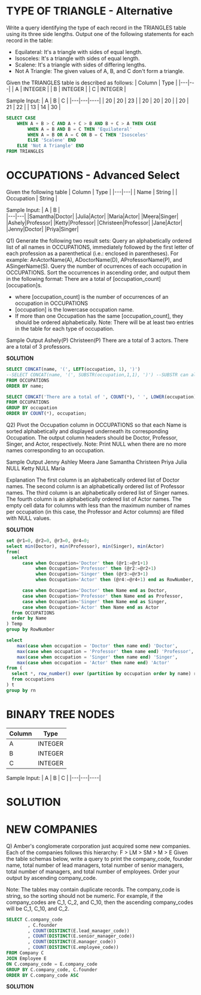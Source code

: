 # TYPE OF TRIANGLE - Alternative
Write a query identifying the type of each record in the TRIANGLES table using its three side lengths. 
Output one of the following statements for each record in the table:
 - Equilateral: It's a triangle with  sides of equal length.
 - Isosceles: It's a triangle with  sides of equal length.
 - Scalene: It's a triangle with  sides of differing lengths.
 - Not A Triangle: The given values of A, B, and C don't form a triangle.

Given the TRIANGLES table is described as follows:
|  Column | Type |
|---|---|
| A | INTEGER |
| B | INTEGER |
| C | INTEGER |

Sample Input:
|  A | B | C | 
|---|---|----|
| 20 | 20 | 23 |
| 20 | 20 | 20 |
| 20 | 21 | 22 |
| 13 | 14 | 30 |

```sql
SELECT CASE
    WHEN A + B > C AND A + C > B AND B + C > A THEN CASE
        WHEN A = B AND B = C THEN 'Equilateral'
        WHEN A = B OR A = C OR B = C THEN 'Isosceles'
        ELSE 'Scalene' END
    ELSE 'Not A Triangle' END
FROM TRIANGLES
```
   
     
# OCCUPATIONS - Advanced Select
Given the following table
|  Column | Type |
|---|---|
| Name | String |
| Occupation | String |

Sample Input:
|  A | B |  
|---|---|
|Samantha|Doctor|
|Julia|Actor|
|Maria|Actor|
|Meera|Singer|
|Ashely|Professor|
|Ketty|Professor|
|Christeen|Professor|
|Jane|Actor|
|Jenny|Doctor|
|Priya|Singer|

Q1) Generate the following two result sets:
Query an alphabetically ordered list of all names in OCCUPATIONS, immediately followed by the first letter of each profession as a parenthetical (i.e.: enclosed in parentheses). For example: AnActorName(A), ADoctorName(D), AProfessorName(P), and ASingerName(S).
Query the number of ocurrences of each occupation in OCCUPATIONS. Sort the occurrences in ascending order, and output them in the following format:
There are a total of [occupation_count] [occupation]s.
 - where [occupation_count] is the number of occurrences of an occupation in OCCUPATIONS 
 - [occupation] is the lowercase occupation name. 
 - If more than one Occupation has the same [occupation_count], they should be ordered alphabetically.
Note: There will be at least two entries in the table for each type of occupation.

Sample Output
Ashely(P)
Christeen(P)
There are a total of 3 actors.
There are a total of 3 professors.

**SOLUTION**
```sql
SELECT CONCAT(name, '(', LEFT(occupation, 1), ')')
--SELECT CONCAT(name, '(', SUBSTR(occupation,1,1), ')') --SUBSTR can also work
FROM OCCUPATIONS
ORDER BY name;

SELECT CONCAT('There are a total of ', COUNT(*), ' ', LOWER(occupation), 's.')
FROM OCCUPATIONS
GROUP BY occupation
ORDER BY COUNT(*), occupation;
```
   
Q2) Pivot the Occupation column in OCCUPATIONS so that each Name is sorted alphabetically and displayed underneath its corresponding Occupation. 
The output column headers should be Doctor, Professor, Singer, and Actor, respectively.
Note: Print NULL when there are no more names corresponding to an occupation.

Sample Output
Jenny    Ashley     Meera  Jane
Samantha Christeen  Priya  Julia
NULL     Ketty      NULL   Maria

Explanation
The first column is an alphabetically ordered list of Doctor names.
The second column is an alphabetically ordered list of Professor names.
The third column is an alphabetically ordered list of Singer names.
The fourth column is an alphabetically ordered list of Actor names.
The empty cell data for columns with less than the maximum number of names per occupation (in this case, the Professor and Actor columns) are filled with NULL values.

**SOLUTION**
```sql
set @r1=0, @r2=0, @r3=0, @r4=0;
select min(Doctor), min(Professor), min(Singer), min(Actor)
from(
  select
      case when Occupation='Doctor' then (@r1:=@r1+1)
           when Occupation='Professor' then (@r2:=@r2+1)
           when Occupation='Singer' then (@r3:=@r3+1)
           when Occupation='Actor' then (@r4:=@r4+1) end as RowNumber,

      case when Occupation='Doctor' then Name end as Doctor,
      case when Occupation='Professor' then Name end as Professor,
      case when Occupation='Singer' then Name end as Singer,
      case when Occupation='Actor' then Name end as Actor
  from OCCUPATIONS
  order by Name
) Temp
group by RowNumber

select  
    max(case when occupation = 'Doctor' then name end) 'Doctor',
    max(case when occupation = 'Professor' then name end) 'Professor',
    max(case when occupation = 'Singer' then name end) 'Singer',
    max(case when occupation = 'Actor' then name end) 'Actor'
from (
  select *, row_number() over (partition by occupation order by name) rn
  from occupations
) t
group by rn
```

# BINARY TREE NODES
|  Column | Type |
|---|---|
| A | INTEGER |
| B | INTEGER |
| C | INTEGER |

Sample Input:
|  A | B | C | 
|---|---|----|

# SOLUTION

# NEW COMPANIES
Q) Amber's conglomerate corporation just acquired some new companies. Each of the companies follows this hierarchy: F > LM > SM > M > E
Given the table schemas below, write a query to print the company_code, founder name, total number of lead managers, total number of senior managers, total number of managers, and total number of employees. Order your output by ascending company_code.

Note:
The tables may contain duplicate records.
The company_code is string, so the sorting should not be numeric. For example, if the company_codes are C_1, C_2, and C_10, then the ascending company_codes will be C_1, C_10, and C_2.

```sql
SELECT C.company_code
        , C.founder
        , COUNT(DISTINCT(E.lead_manager_code))
        , COUNT(DISTINCT(E.senior_manager_code))
        , COUNT(DISTINCT(E.manager_code))
        , COUNT(DISTINCT(E.employee_code))
FROM Company C
JOIN Employee E 
ON C.company_code = E.company_code
GROUP BY C.company_code, C.founder 
ORDER BY C.company_code ASC
```

**SOLUTION**
```sql
```
